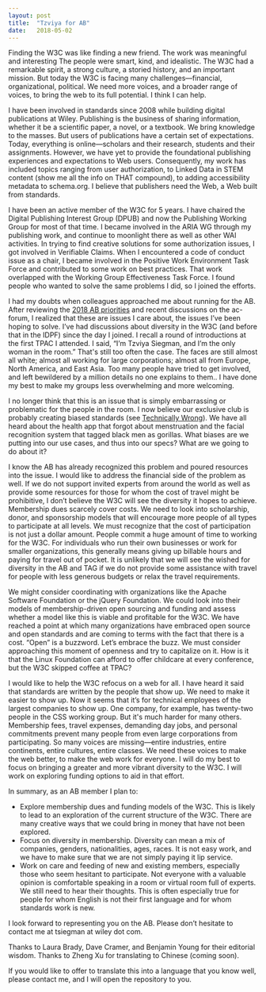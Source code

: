```yaml
---
layout: post
title:  "Tzviya for AB"
date:   2018-05-02
---
```


Finding the W3C was like finding a new friend. The work was meaningful and interesting The people were smart, kind, and idealistic. The W3C had a remarkable spirit, a strong culture, a storied history, and an important mission. But today the W3C is facing many challenges—financial, organizational, political. We need more voices, and a broader range of voices, to bring the web to its full potential. I think I can help.

I have been involved in standards since 2008 while building digital publications at Wiley. Publishing is the business of sharing information, whether it be a scientific paper, a novel, or a textbook. We bring knowledge to the masses. But users of publications have a certain set of expectations. Today, everything is online—scholars and their research, students and their assignments. However, we have yet to provide the foundational publishing experiences and expectations to Web users. Consequently, my work has included topics ranging from user authorization, to Linked Data in STEM content (show me all the info on THAT compound), to adding accessibility metadata to schema.org. I believe that publishers need the Web, a Web built from standards.

I have been an active member of the W3C for 5 years. I have chaired the Digital Publishing Interest Group (DPUB) and now the Publishing Working Group for most of that time. I became involved in the ARIA WG through my publishing work, and continue to moonlight there as well as other WAI activities. In trying to find creative solutions for some authorization issues, I got involved in Verifiable Claims. When I encountered a code of conduct issue as a chair, I became involved in the Positive Work Environment Task Force and contributed to some work on best practices. That work overlapped with the Working Group Effectiveness Task Force. I found people who wanted to solve the same problems I did, so I joined the efforts.

I had  my doubts when colleagues approached me about running for the AB. After reviewing the [2018 AB priorities]( https://www.w3.org/wiki/AB/2018_Priorities) and recent discussions on the ac-forum, I realized that these are issues I care about, the issues I’ve been hoping to solve.  I’ve had discussions about diversity in the W3C (and before that  in the IDPF) since the day I joined. I recall a round of introductions at the first TPAC I attended. I said, “I’m Tzviya Siegman, and I’m the only woman in the room.” That's still too often the case. The faces are still almost all white; almost all working for large corporations; almost all from Europe, North America, and East Asia. Too many people have tried to get involved, and left bewildered by a million details no one explains to them.. I have done my best to make my groups less overwhelming and more welcoming.

I no longer think that this is an issue that is simply embarrassing or problematic for the people in the room. I now believe our exclusive club is probably creating biased standards (see [Technically Wrong](http://www.sarawb.com/technically-wrong/)). We have all heard about the health app that forgot about menstruation and the facial recognition system that tagged black men as gorillas. What biases are we putting into our use cases, and thus into our specs? What are we going to do about it?

I know the AB has already recognized this problem and poured resources into the issue. I would like to address the financial side of the problem as well. If we do not support invited experts from around the world as well as provide some resources for those for whom the cost of travel might be prohibitive, I don’t believe the W3C will see the diversity it hopes to achieve. Membership dues scarcely cover costs. We need to look into scholarship, donor, and sponsorship models that will encourage more people of all types to participate at all levels. We must recognize that the cost of participation is not just a dollar amount. People commit a huge amount of time to working for the W3C. For individuals who run their own businesses or work for smaller organizations, this generally means giving up billable hours and paying for travel out of pocket. It is unlikely that we will see the wished for diversity in the AB and TAG if we do not provide some assistance with travel for people with less generous budgets or relax the travel requirements.

We might consider coordinating with organizations like the Apache Software Foundation or the jQuery Foundation. We could look into their models of membership-driven open sourcing and funding and assess whether a model like this is viable and profitable for the W3C. We have reached a point at which many organizations have embraced open source and open standards and are coming to terms with the fact that there is a cost. “Open” is a buzzword. Let’s embrace the buzz. We must consider approaching this moment of openness and try to capitalize on it. How is it that the Linux Foundation can afford to offer childcare at every conference, but the W3C skipped coffee at TPAC?

I would like to help the W3C refocus on a web for all. I have heard it said that standards are written by the people that show up. We need to make it easier to show up. Now it seems that it’s for technical employees of the largest companies to show up. One company, for example, has twenty-two people in the CSS working group. But it's much harder for many others. Membership fees, travel expenses, demanding day jobs, and personal commitments prevent many people from even large corporations from participating. So many voices are missing—entire industries, entire continents, entire cultures, entire classes. We need these voices to make the web better, to make the web work for everyone. I will do my best to focus on bringing a greater and more vibrant diversity to the W3C. I will work on exploring funding options to aid in that effort. 

In summary, as an AB member I plan to:
* Explore membership dues and funding models of the W3C. This is likely to lead to an exploration of the current structure of the W3C. There are many creative ways that we could bring in money that have not been explored.
* Focus on diversity in membership. Diversity can mean a mix of companies, genders, nationalities, ages, races. It is not easy work, and we have to make sure that we are not simply paying it lip service. 
* Work on care and feeding of new and existing members, especially those who seem hesitant to participate. Not everyone with a valuable opinion is comfortable speaking in a room or virtual room full of experts. We still need to hear their thoughts. This is often especially true for people for whom English is not their first language and for whom standards work is new. 

I look forward to representing you on the AB. Please don’t hesitate to contact me at tsiegman at wiley dot com.

Thanks to Laura Brady, Dave Cramer, and Benjamin Young for their editorial wisdom. Thanks to Zheng Xu for translating to Chinese (coming soon). 

If you would like to offer to translate this into a language that you know well, please contact me, and I will open the repository to you.


